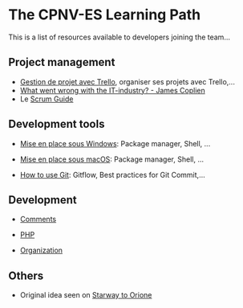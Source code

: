 # The CPNV-ES Learning Path

This is a list of resources available to developers joining the team... 

## Project management

  * [Gestion de projet avec Trello](trello.md), organiser ses projets avec Trello,...
  * [What went wrong with the IT-industry? - James Coplien](https://www.youtube.com/watch?v=gPP7Bleg214)
  * Le [Scrum Guide](https://www.scrumguides.org/docs/scrumguide/v2017/2017-Scrum-Guide-French.pdf)

## Development tools

  * [Mise en place sous Windows](devbox-windows.md): Package manager, Shell, ...
  * [Mise en place sous macOS](devbox-macos.md): Package manager, Shell, ...

  * [How to use Git](git.md): Gitflow, Best practices for Git Commit,...

## Development

  * [Comments](comments.md)

  * [PHP](php.md)

  * [Organization](organization.md)
  
## Others

  * Original idea seen on [Starway to Orione](https://github.com/xpeppers/starway-to-orione) 
